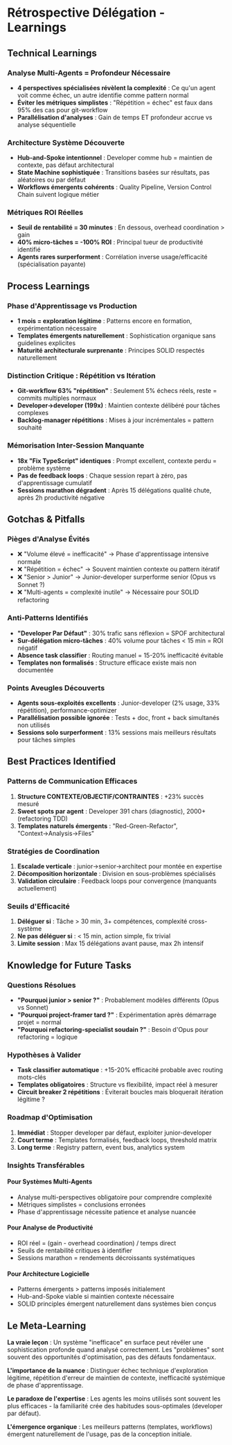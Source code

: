 # Rétrospective Délégation - Learnings

## Technical Learnings

### Analyse Multi-Agents = Profondeur Nécessaire
- **4 perspectives spécialisées révèlent la complexité** : Ce qu'un agent voit comme échec, un autre identifie comme pattern normal
- **Éviter les métriques simplistes** : "Répétition = échec" est faux dans 95% des cas pour git-workflow
- **Parallélisation d'analyses** : Gain de temps ET profondeur accrue vs analyse séquentielle

### Architecture Système Découverte
- **Hub-and-Spoke intentionnel** : Developer comme hub = maintien de contexte, pas défaut architectural
- **State Machine sophistiquée** : Transitions basées sur résultats, pas aléatoires ou par défaut
- **Workflows émergents cohérents** : Quality Pipeline, Version Control Chain suivent logique métier

### Métriques ROI Réelles
- **Seuil de rentabilité = 30 minutes** : En dessous, overhead coordination > gain
- **40% micro-tâches = -100% ROI** : Principal tueur de productivité identifié
- **Agents rares surperforment** : Corrélation inverse usage/efficacité (spécialisation payante)

## Process Learnings

### Phase d'Apprentissage vs Production
- **1 mois = exploration légitime** : Patterns encore en formation, expérimentation nécessaire
- **Templates émergents naturellement** : Sophistication organique sans guidelines explicites
- **Maturité architecturale surprenante** : Principes SOLID respectés naturellement

### Distinction Critique : Répétition vs Itération
- **Git-workflow 63% "répétition"** : Seulement 5% échecs réels, reste = commits multiples normaux
- **Developer→developer (199x)** : Maintien contexte délibéré pour tâches complexes
- **Backlog-manager répétitions** : Mises à jour incrémentales = pattern souhaité

### Mémorisation Inter-Session Manquante
- **18x "Fix TypeScript" identiques** : Prompt excellent, contexte perdu = problème système
- **Pas de feedback loops** : Chaque session repart à zéro, pas d'apprentissage cumulatif
- **Sessions marathon dégradent** : Après 15 délégations qualité chute, après 2h productivité négative

## Gotchas & Pitfalls

### Pièges d'Analyse Évités
- ❌ "Volume élevé = inefficacité" → Phase d'apprentissage intensive normale
- ❌ "Répétition = échec" → Souvent maintien contexte ou pattern itératif
- ❌ "Senior > Junior" → Junior-developer surperforme senior (Opus vs Sonnet ?)
- ❌ "Multi-agents = complexité inutile" → Nécessaire pour SOLID refactoring

### Anti-Patterns Identifiés
- **"Developer Par Défaut"** : 30% trafic sans réflexion = SPOF architectural
- **Sur-délégation micro-tâches** : 40% volume pour tâches < 15 min = ROI négatif
- **Absence task classifier** : Routing manuel = 15-20% inefficacité évitable
- **Templates non formalisés** : Structure efficace existe mais non documentée

### Points Aveugles Découverts
- **Agents sous-exploités excellents** : Junior-developer (2% usage, 33% répétition), performance-optimizer
- **Parallélisation possible ignorée** : Tests + doc, front + back simultanés non utilisés
- **Sessions solo surperforment** : 13% sessions mais meilleurs résultats pour tâches simples

## Best Practices Identified

### Patterns de Communication Efficaces
1. **Structure CONTEXTE/OBJECTIF/CONTRAINTES** : +23% succès mesuré
2. **Sweet spots par agent** : Developer 391 chars (diagnostic), 2000+ (refactoring TDD)
3. **Templates naturels émergents** : "Red-Green-Refactor", "Context→Analysis→Files"

### Stratégies de Coordination
1. **Escalade verticale** : junior→senior→architect pour montée en expertise
2. **Décomposition horizontale** : Division en sous-problèmes spécialisés
3. **Validation circulaire** : Feedback loops pour convergence (manquants actuellement)

### Seuils d'Efficacité
1. **Déléguer si** : Tâche > 30 min, 3+ compétences, complexité cross-système
2. **Ne pas déléguer si** : < 15 min, action simple, fix trivial
3. **Limite session** : Max 15 délégations avant pause, max 2h intensif

## Knowledge for Future Tasks

### Questions Résolues
- **"Pourquoi junior > senior ?"** : Probablement modèles différents (Opus vs Sonnet)
- **"Pourquoi project-framer tard ?"** : Expérimentation après démarrage projet = normal
- **"Pourquoi refactoring-specialist soudain ?"** : Besoin d'Opus pour refactoring = logique

### Hypothèses à Valider
- **Task classifier automatique** : +15-20% efficacité probable avec routing mots-clés
- **Templates obligatoires** : Structure vs flexibilité, impact réel à mesurer
- **Circuit breaker 2 répétitions** : Éviterait boucles mais bloquerait itération légitime ?

### Roadmap d'Optimisation
1. **Immédiat** : Stopper developer par défaut, exploiter junior-developer
2. **Court terme** : Templates formalisés, feedback loops, threshold matrix
3. **Long terme** : Registry pattern, event bus, analytics system

### Insights Transférables

#### Pour Systèmes Multi-Agents
- Analyse multi-perspectives obligatoire pour comprendre complexité
- Métriques simplistes = conclusions erronées
- Phase d'apprentissage nécessite patience et analyse nuancée

#### Pour Analyse de Productivité
- ROI réel = (gain - overhead coordination) / temps direct
- Seuils de rentabilité critiques à identifier
- Sessions marathon = rendements décroissants systématiques

#### Pour Architecture Logicielle
- Patterns émergents > patterns imposés initialement
- Hub-and-Spoke viable si maintien contexte nécessaire
- SOLID principles émergent naturellement dans systèmes bien conçus

## Le Meta-Learning

**La vraie leçon** : Un système "inefficace" en surface peut révéler une sophistication profonde quand analysé correctement. Les "problèmes" sont souvent des opportunités d'optimisation, pas des défauts fondamentaux.

**L'importance de la nuance** : Distinguer échec technique d'exploration légitime, répétition d'erreur de maintien de contexte, inefficacité systémique de phase d'apprentissage.

**Le paradoxe de l'expertise** : Les agents les moins utilisés sont souvent les plus efficaces - la familiarité crée des habitudes sous-optimales (developer par défaut).

**L'émergence organique** : Les meilleurs patterns (templates, workflows) émergent naturellement de l'usage, pas de la conception initiale.